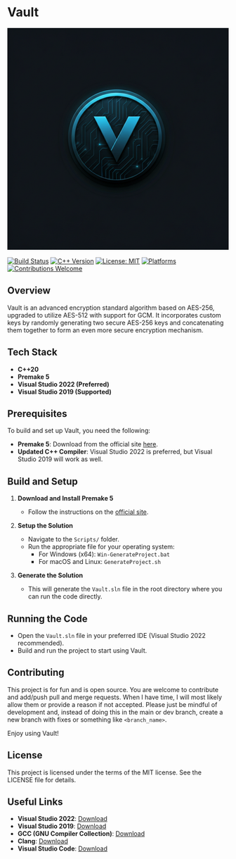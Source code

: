 # Vault

![Vault's LOGO](Resources/Vault-LOGO.png)

[![Build Status](https://img.shields.io/badge/build-passing-brightgreen)](https://github.com/yourusername/vault)
[![C++ Version](https://img.shields.io/badge/C%2B%2B-20-blue)](https://isocpp.org/)
[![License: MIT](https://img.shields.io/badge/License-MIT-yellow)](https://opensource.org/licenses/MIT)
[![Platforms](https://img.shields.io/badge/platforms-Windows%20%7C%20macOS%20%7C%20Linux-blue)](https://github.com/yourusername/vault)
[![Contributions Welcome](https://img.shields.io/badge/contributions-welcome-brightgreen)](https://github.com/yourusername/vault)

## Overview

Vault is an advanced encryption standard algorithm based on AES-256, upgraded to utilize AES-512 with support for GCM. It incorporates custom keys by randomly generating two secure AES-256 keys and concatenating them together to form an even more secure encryption mechanism.

## Tech Stack

- **C++20**
- **Premake 5**
- **Visual Studio 2022 (Preferred)**
- **Visual Studio 2019 (Supported)**

## Prerequisites

To build and set up Vault, you need the following:

- **Premake 5**: Download from the official site [here](https://premake.github.io/download).
- **Updated C++ Compiler**: Visual Studio 2022 is preferred, but Visual Studio 2019 will work as well.

## Build and Setup

1. **Download and Install Premake 5**
    - Follow the instructions on the [official site](https://premake.github.io/download).

2. **Setup the Solution**
    - Navigate to the `Scripts/` folder.
    - Run the appropriate file for your operating system:
        - For Windows (x64): `Win-GenerateProject.bat`
        - For macOS and Linux: `GenerateProject.sh`

3. **Generate the Solution**
    - This will generate the `Vault.sln` file in the root directory where you can run the code directly.

## Running the Code

- Open the `Vault.sln` file in your preferred IDE (Visual Studio 2022 recommended).
- Build and run the project to start using Vault.

## Contributing

This project is for fun and is open source. You are welcome to contribute and add/push pull and merge requests. When I have time, I will most likely allow them or provide a reason if not accepted. Please just be mindful of development and, instead of doing this in the main or dev branch, create a new branch with fixes or something like `<branch_name>`.

Enjoy using Vault!

## License

This project is licensed under the terms of the MIT license. See the LICENSE file for details.

## Useful Links

- **Visual Studio 2022**: [Download](https://visualstudio.microsoft.com/downloads/)
- **Visual Studio 2019**: [Download](https://visualstudio.microsoft.com/vs/older-downloads/)
- **GCC (GNU Compiler Collection)**: [Download](https://gcc.gnu.org/)
- **Clang**: [Download](https://releases.llvm.org/download.html)
- **Visual Studio Code**: [Download](https://code.visualstudio.com/download)

